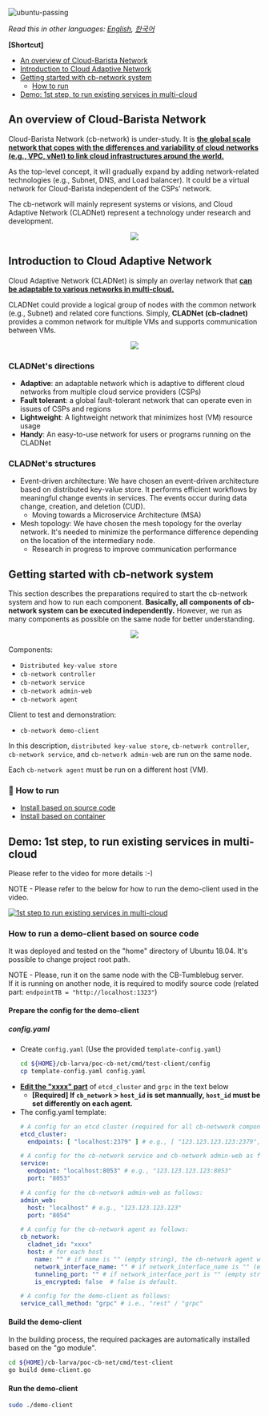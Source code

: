 ![ubuntu-passing](https://img.shields.io/badge/ubuntu18.04-passing-success)

*Read this in other languages: [English](https://github.com/cloud-barista/cb-larva/blob/master/poc-cb-net/README.md), [한국어](https://github.com/cloud-barista/cb-larva/blob/master/poc-cb-net/README.KR.md)*

**[Shortcut]**
- [An overview of Cloud-Barista Network](#an-overview-of-cloud-barista-network)
- [Introduction to Cloud Adaptive Network](#introduction-to-cloud-adaptive-network)
- [Getting started with cb-network system](#getting-started-with-cb-network-system)
  - [How to run](#eyes-how-to-run)
- [Demo: 1st step, to run existing services in multi-cloud](#demo-1st-step-to-run-existing-services-in-multi-cloud)


## An overview of Cloud-Barista Network

Cloud-Barista Network (cb-network) is under-study. 
It is <ins>**the global scale network that copes with the differences and variability of cloud networks (e.g., VPC, vNet) 
to link cloud infrastructures around the world.**</ins>

As the top-level concept, it will gradually expand by adding network-related technologies (e.g., Subnet, DNS, and Load balancer). 
It could be a virtual network for Cloud-Barista independent of the CSPs' network.

The cb-network will mainly represent systems or visions, and Cloud Adaptive Network (CLADNet) represent a technology under research and development.

<p align="center">
  <img src="https://user-images.githubusercontent.com/7975459/145977420-1e5af8b1-bf87-4282-917c-9c982915c332.png">
</p>


## Introduction to Cloud Adaptive Network

Cloud Adaptive Network (CLADNet) is simply an overlay network that <ins>**can be adaptable to various networks in multi-cloud.**</ins>

CLADNet could provide a logical group of nodes with the common network (e.g., Subnet) and related core functions. 
Simply, **CLADNet (cb-cladnet)** provides a common network for multiple VMs and supports communication between VMs.

<p align="center">
  <img src="https://user-images.githubusercontent.com/7975459/122491196-8130fe00-d01e-11eb-881e-1d3d3a2aa0c4.png">
</p>

### CLADNet's directions
- **Adaptive**: an adaptable network which is adaptive to different cloud networks from multiple cloud service providers (CSPs)
- **Fault tolerant**: a global fault-tolerant network that can operate even in issues of CSPs and regions 
- **Lightweight**: A lightweight network that minimizes host (VM) resource usage
- **Handy**: An easy-to-use network for users or programs running on the CLADNet

### CLADNet's structures
- Event-driven architecture: We have chosen an event-driven architecture based on distributed key-value store. 
                                It performs efficient workflows by meaningful change events in services. 
                                The events occur during data change, creation, and deletion (CUD).
  - Moving towards a Microservice Architecture (MSA)
- Mesh topology: We have chosen the mesh topology for the overlay network. 
                    It's needed to minimize the performance difference depending on the location of the intermediary node.
  - Research in progress to improve communication performance


## Getting started with cb-network system
This section describes the preparations required to start the cb-network system and how to run each component. 
**Basically, all components of cb-network system can be executed independently.** However, we run as many components as possible on the same node for better understanding.
<p align="center">
  <img src="https://user-images.githubusercontent.com/7975459/158564397-4242ba3d-e8b6-400f-a6ec-77fa0669fef1.png">
</p>

Components:
- `Distributed key-value store`
- `cb-network controller`
- `cb-network service`
- `cb-network admin-web`
- `cb-network agent`

Client to test and demonstration:
- `cb-network demo-client`

In this description, `distributed key-value store`, `cb-network controller`, `cb-network service`, and `cb-network admin-web` are run on the same node.

Each `cb-network agent` must be run on a different host (VM).

### :eyes: How to run
- [Install based on source code](https://github.com/cloud-barista/cb-larva/wiki/Install-based-on-source-code)
- [Install based on container](https://github.com/cloud-barista/cb-larva/wiki/Install-based-on-container)

## Demo: 1st step, to run existing services in multi-cloud

Please refer to the video for more details :-)

NOTE - Please refer to the below for how to run the demo-client used in the video.

[![1st step to run existing services in multi-cloud](https://user-images.githubusercontent.com/7975459/145988454-7e537dcf-b2e2-4560-91ce-eb8455d48772.png)](https://drive.google.com/file/d/16LK840e8Kh1d116MH_3bWdFXVrfrKnK8/view?usp=sharing "Click to watch")

### How to run a demo-client based on source code
It was deployed and tested on the "home" directory of Ubuntu 18.04. It's possible to change project root path.

NOTE - Please, run it on the same node with the CB-Tumblebug server.   
If it is running on another node, it is required to modify source code (related part: `endpointTB = "http://localhost:1323"`)

#### Prepare the config for the demo-client
##### config.yaml
- Create `config.yaml` (Use the provided `template-config.yaml`)
  ```bash
  cd ${HOME}/cb-larva/poc-cb-net/cmd/test-client/config
  cp template-config.yaml config.yaml
  ```
- <ins>**Edit the "xxxx" part**</ins> of `etcd_cluster` and `grpc` in the text below
  - **[Required] If `cb_network` > `host_id` is set mannually, `host_id` must be set differently on each agent.**
- The config.yaml template:
  ```yaml
  # A config for an etcd cluster (required for all cb-netwwork components):
  etcd_cluster:
    endpoints: [ "localhost:2379" ] # e.g., [ "123.123.123.123:2379", "124.124.124.124:2379", ... ]

  # A config for the cb-network service and cb-network admin-web as follows:
  service:
    endpoint: "localhost:8053" # e.g., "123.123.123.123:8053"
    port: "8053"

  # A config for the cb-network admin-web as follows:
  admin_web:
    host: "localhost" # e.g., "123.123.123.123"
    port: "8054"

  # A config for the cb-network agent as follows:
  cb_network:
    cladnet_id: "xxxx"
    host: # for each host
      name: "" # if name is "" (empty string), the cb-network agent will use hostname.
      network_interface_name: "" # if network_interface_name is "" (empty string), the cb-network agent will use "cbnet0".
      tunneling_port: "" # if network_interface_port is "" (empty string), the cb-network agent will use "8055".
      is_encrypted: false  # false is default.

  # A config for the demo-client as follows:
  service_call_method: "grpc" # i.e., "rest" / "grpc"
  
  ```

#### Build the demo-client
In the building process, the required packages are automatically installed based on the "go module".
```bash
cd ${HOME}/cb-larva/poc-cb-net/cmd/test-client
go build demo-client.go
```

#### Run the demo-client
```bash
sudo ./demo-client
```

